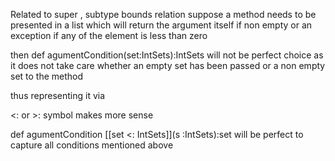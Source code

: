 Related to super , subtype bounds relation
suppose a method needs to be presented in a list which will return 
the argument itself if non empty or an exception if any of the element 
is less than zero

then def agumentCondition(set:IntSets):IntSets will not be perfect choice
as it does not take care whether an empty set has been passed or a non empty
set to the method

thus representing it via

<: or >: symbol makes more sense

def agumentCondition [[set <: IntSets]](s :IntSets):set will be perfect 
to capture all conditions mentioned above